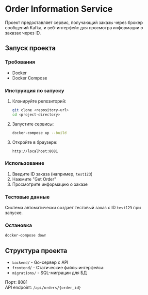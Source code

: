 # Order Information Service

Проект предоставляет сервис, получающий заказы через брокер сообщений Kafka, и веб-интерфейс для просмотра информации о заказах через ID.

## Запуск проекта

### Требования
- Docker
- Docker Compose

### Инструкция по запуску

1. Клонируйте репозиторий:
   ```bash
   git clone <repository-url>
   cd <project-directory>
   ```

2. Запустите сервисы:
   ```bash
   docker-compose up --build
   ```

3. Откройте в браузере:
   ```
   http://localhost:8081
   ```

### Использование
1. Введите ID заказа (например, `test123`)
2. Нажмите "Get Order"
3. Просмотрите информацию о заказе

### Тестовые данные
Система автоматически создает тестовый заказ с ID `test123` при запуске.

### Остановка
```bash
docker-compose down
```

## Структура проекта
- `backend/` - Go-сервер с API
- `frontend/` - Статические файлы интерфейса
- `migrations/` - SQL-миграции для БД

Порт: 8081  
API endpoint: `/api/orders/{order_id}`